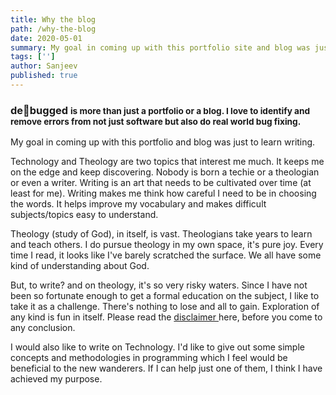 ```yaml
---
title: Why the blog
path: /why-the-blog
date: 2020-05-01
summary: My goal in coming up with this portfolio site and blog was just to start writing about Technology and Theology.
tags: ['']
author: Sanjeev
published: true
---
```


<h3  class="text-xl font-sans">de🐞bugged <small> is more than just a portfolio or a blog. I love to identify and remove errors from not just software but also do real world bug fixing.</small></h3>

My goal in coming up with this portfolio and blog was just to learn writing.

Technology and Theology are two topics that interest me much. It keeps me on the edge and keep discovering. Nobody is born a techie or a theologian or even a writer. Writing is an art that needs to be cultivated over time (at least for me). Writing makes me think how careful I need to be in choosing the words. It helps improve my vocabulary and makes difficult subjects/topics easy to understand.

Theology (study of God), in itself, is vast. Theologians take years to learn and teach others. I do pursue theology in my own space, it's pure joy. Every time I read, it looks like I've barely scratched the surface. We all have some kind of understanding about God.

But, to write? and on theology, it's so very risky waters. Since I have not been so fortunate enough to get a formal education on the subject, I like to take it as a challenge. There's nothing to lose and all to gain. Exploration of any kind is fun in itself. Please read the <a href="/disclaimer">disclaimer </a> here, before you come to any conclusion.

<!-- I have separated all my posts into two categories, <a href="/tag/open/">open</a> and <a href="/tag/restricted/">restricted</a>. The former is for the general public while the latter contains more of sensitive topics, therefore hidden from everyone. -->

I would also like to write on Technology. I'd like to give out some simple concepts and methodologies in programming which I feel would be beneficial to the new wanderers. If I can help just one of them, I think I have achieved my purpose.
